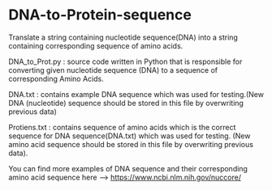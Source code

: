 # DNA-to-Protein-sequence
Translate a string containing nucleotide sequence(DNA) into a string containing corresponding sequence of amino acids.

DNA_to_Prot.py  :  source code written in Python that is responsible for converting given nucleotide sequence (DNA) to a sequence of                          corresponding Amino Acids.

DNA.txt         :  contains example DNA sequence which was used for testing.(New DNA (nucleotide) sequence should be stored in this file                      by overwriting previous data)

Protiens.txt    :  contains sequence of amino acids which is the correct sequence for DNA sequence(DNA.txt) which was used for testing. 
                   (New amino acid sequence should be stored in this file by overwriting previous data).
                   


You can find more examples of DNA sequence and their corresponding amino acid sequence here   -->   https://www.ncbi.nlm.nih.gov/nuccore/                  
